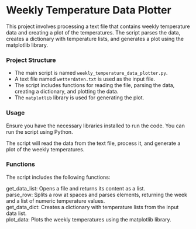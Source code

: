 # Weekly Temperature Data Plotter

This project involves processing a text file that contains weekly temperature data and creating a plot of the temperatures. The script parses the data, creates a dictionary with temperature lists, and generates a plot using the matplotlib library.

### Project Structure

- The main script is named `weekly_temperature_data_plotter.py`.
- A text file named `wetterdaten.txt` is used as the input file.
- The script includes functions for reading the file, parsing the data, creating a dictionary, and plotting the data.
- The `matplotlib` library is used for generating the plot.

### Usage

Ensure you have the necessary libraries installed to run the code. You can run the script using Python.

The script will read the data from the text file, process it, and generate a plot of the weekly temperatures.

### Functions  
The script includes the following functions:  

get_data_list: Opens a file and returns its content as a list.  
parse_row: Splits a row at spaces and parses elements, returning the week and a list of numeric temperature values.  
get_data_dict: Creates a dictionary with temperature lists from the input data list.  
plot_data: Plots the weekly temperatures using the matplotlib library.  
